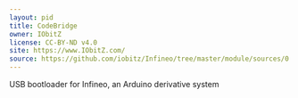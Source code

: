 ```yaml
---
layout: pid
title: CodeBridge
owner: IObitZ
license: CC-BY-ND v4.0
site: https://www.IObitZ.com/
source: https://github.com/iobitz/Infineo/tree/master/module/sources/0.0.1/unit/bootloaders
---
```

USB bootloader for Infineo, an Arduino derivative system
